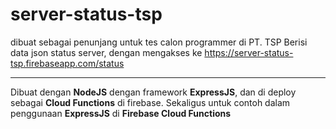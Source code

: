 # server-status-tsp
dibuat sebagai penunjang untuk tes calon programmer di PT. TSP
Berisi data json status server, dengan mengakses ke https://server-status-tsp.firebaseapp.com/status


***
Dibuat dengan **NodeJS** dengan framework **ExpressJS**, dan di deploy sebagai **Cloud Functions** di firebase.
Sekaligus untuk contoh dalam penggunaan **ExpressJS** di **Firebase Cloud Functions**
